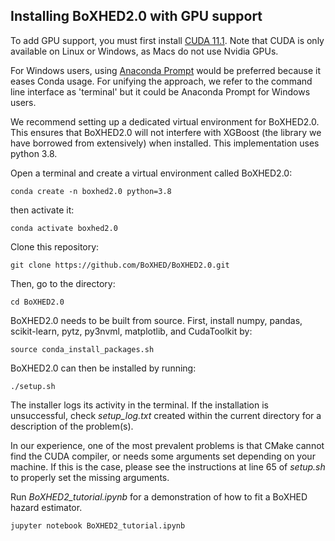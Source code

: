 ## Installing BoXHED2.0 with GPU support

To add GPU support, you must first install [CUDA 11.1](https://developer.nvidia.com/cuda-11.1.1-download-archive). Note that CUDA is only available on Linux or Windows, as Macs do not use Nvidia GPUs.

For Windows users, using [Anaconda Prompt](https://docs.anaconda.com/anaconda/install/) would be preferred because it eases Conda usage. For unifying the approach, we refer to the command line interface as 'terminal' but it could be Anaconda Prompt for Windows users.

We recommend setting up a dedicated virtual environment for BoXHED2.0. This ensures that BoXHED2.0 will not interfere with XGBoost (the library we have borrowed from extensively) when installed. This implementation uses python 3.8.

Open a terminal and create a virtual environment called BoXHED2.0:
```
conda create -n boxhed2.0 python=3.8
```

then activate it:
```
conda activate boxhed2.0
```

Clone this repository:
```
git clone https://github.com/BoXHED/BoXHED2.0.git
```

Then, go to the directory:
```
cd BoXHED2.0
```

BoXHED2.0 needs to be built from source. First, install numpy, pandas, scikit-learn, pytz, py3nvml, matplotlib, and CudaToolkit by:
```
source conda_install_packages.sh
```

BoXHED2.0 can then be installed by running:
```
./setup.sh
```

The installer logs its activity in the terminal. If the installation is unsuccessful, check *setup_log.txt* created within the current directory for a description of the problem(s).  

In our experience, one of the most prevalent problems is that CMake cannot find the CUDA compiler, or needs some arguments set depending on your machine. If this is the case, please see the instructions at line 65 of *setup.sh* to properly set the missing arguments.

Run *BoXHED2_tutorial.ipynb* for a demonstration of how to fit a BoXHED hazard estimator.
```
jupyter notebook BoXHED2_tutorial.ipynb
``` 
